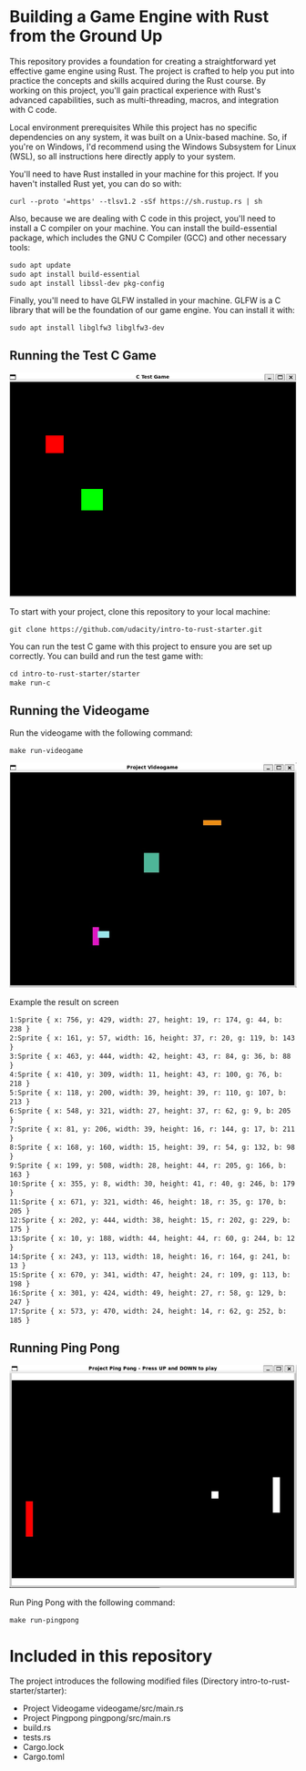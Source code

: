 # Building a Game Engine with Rust from the Ground Up

This repository provides a foundation for creating a straightforward yet effective game engine using Rust. The project is crafted to help you put into practice the concepts and skills acquired during the Rust course. By working on this project, you'll gain practical experience with Rust's advanced capabilities, such as multi-threading, macros, and integration with C code.

Local environment prerequisites
While this project has no specific dependencies on any system, it was built on a Unix-based machine. So, if you're on Windows, I'd recommend using the Windows Subsystem for Linux (WSL), so all instructions here directly apply to your system.

You'll need to have Rust installed in your machine for this project. If you haven't installed Rust yet, you can do so with:

````
curl --proto '=https' --tlsv1.2 -sSf https://sh.rustup.rs | sh
````

Also, because we are dealing with C code in this project, you'll need to install a C compiler on your machine. You can install the build-essential package, which includes the GNU C Compiler (GCC) and other necessary tools:

````
sudo apt update
sudo apt install build-essential
sudo apt install libssl-dev pkg-config

````
Finally, you'll need to have GLFW installed in your machine. GLFW is a C library that will be the foundation of our game engine. You can install it with:

````
sudo apt install libglfw3 libglfw3-dev

````

## Running the Test C Game

![media](https://github.com/1Px-Vision/Game/blob/main/Building%20a%20Game%20Engine%20with%20Rust%20from%20the%20Ground%20Up/img.png)

To start with your project, clone this repository to your local machine:

````
git clone https://github.com/udacity/intro-to-rust-starter.git

````

You can run the test C game with this project to ensure you are set up correctly. You can build and run the test game with:

````
cd intro-to-rust-starter/starter
make run-c
````
## Running the Videogame

Run the videogame with the following command:

````
make run-videogame
````
![Result_Game](https://github.com/1Px-Vision/Game/blob/main/Building%20a%20Game%20Engine%20with%20Rust%20from%20the%20Ground%20Up/Rust_Game.jpg)

Example the result on screen
````
1:Sprite { x: 756, y: 429, width: 27, height: 19, r: 174, g: 44, b: 238 }
2:Sprite { x: 161, y: 57, width: 16, height: 37, r: 20, g: 119, b: 143 }
3:Sprite { x: 463, y: 444, width: 42, height: 43, r: 84, g: 36, b: 88 }
4:Sprite { x: 410, y: 309, width: 11, height: 43, r: 100, g: 76, b: 218 }
5:Sprite { x: 118, y: 200, width: 39, height: 39, r: 110, g: 107, b: 213 }
6:Sprite { x: 548, y: 321, width: 27, height: 37, r: 62, g: 9, b: 205 }
7:Sprite { x: 81, y: 206, width: 39, height: 16, r: 144, g: 17, b: 211 }
8:Sprite { x: 168, y: 160, width: 15, height: 39, r: 54, g: 132, b: 98 }
9:Sprite { x: 199, y: 508, width: 28, height: 44, r: 205, g: 166, b: 163 }
10:Sprite { x: 355, y: 8, width: 30, height: 41, r: 40, g: 246, b: 179 }
11:Sprite { x: 671, y: 321, width: 46, height: 18, r: 35, g: 170, b: 205 }
12:Sprite { x: 202, y: 444, width: 38, height: 15, r: 202, g: 229, b: 175 }
13:Sprite { x: 10, y: 188, width: 44, height: 44, r: 60, g: 244, b: 12 }
14:Sprite { x: 243, y: 113, width: 18, height: 16, r: 164, g: 241, b: 13 }
15:Sprite { x: 670, y: 341, width: 47, height: 24, r: 109, g: 113, b: 198 }
16:Sprite { x: 301, y: 424, width: 49, height: 27, r: 58, g: 129, b: 247 }
17:Sprite { x: 573, y: 470, width: 24, height: 14, r: 62, g: 252, b: 185 }
````

## Running Ping Pong

![Project_PingPong](https://github.com/1Px-Vision/Game/blob/main/Building%20a%20Game%20Engine%20with%20Rust%20from%20the%20Ground%20Up/Project_PingPong.jpg)

Run Ping Pong with the following command:
````
make run-pingpong
````

# Included in this repository
The project introduces the following modified files (Directory intro-to-rust-starter/starter):

* Project Videogame videogame/src/main.rs
* Project Pingpong  pingpong/src/main.rs
* build.rs
* tests.rs
* Cargo.lock
* Cargo.toml
